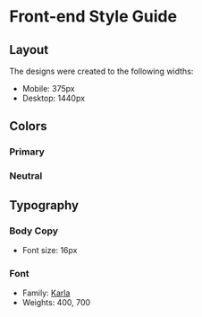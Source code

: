 # Front-end Style Guide

## Layout

The designs were created to the following widths:

- Mobile: 375px
- Desktop: 1440px

## Colors

### Primary


### Neutral


## Typography

### Body Copy

- Font size: 16px

### Font

- Family: [Karla](https://fonts.google.com/specimen/Karla)
- Weights: 400, 700